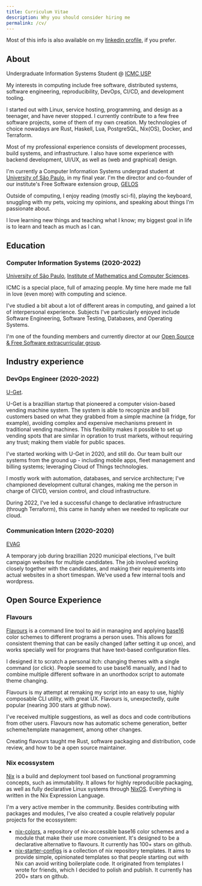 ```yaml
---
title: Curriculum Vitae
description: Why you should consider hiring me
permalink: /cv/
---
```


Most of this info is also available on my [linkedin
profile](https://linkedin.com/in/misterio7), if you prefer.

## About

Undergraduate Information Systems Student @ [ICMC USP](https://icmc.usp.br)

My interests in computing include free software, distributed systems, software
engineering, reproducibility, DevOps, CI/CD, and development tooling.

I started out with Linux, service hosting, programming, and design as a
teenager, and have never stopped. I currently contribute to a few free software
projects, some of them of my own creation. My technologies of choice nowadays
are Rust, Haskell, Lua, PostgreSQL, Nix(OS), Docker, and Terraform.

Most of my professional experience consists of development processes, build
systems, and infrastructure. I also have some experience with backend
development, UI/UX, as well as (web and graphical) design.

I'm currently a Computer Information Systems undergrad student at [University
of São Paulo](https://usp.br), in my final year. I'm the director and
co-founder of our institute's Free Software extension group,
[GELOS](https://gelos.club)

Outside of computing, I enjoy reading (mostly sci-fi), playing the keyboard,
snuggling with my pets, voicing my opinions, and speaking about things I'm
passionate about.

I love learning new things and teaching what I know; my biggest goal in life is
to learn and teach as much as I can.

## Education

### Computer Information Systems (2020-2022)

[University of São Paulo](https://usp.br), [Institute of Mathematics and
Computer Sciences](https://icmc.usp.br).

ICMC is a special place, full of amazing people. My time here made me fall in
love (even more) with computing and science.

I've studied a bit about a lot of different areas in computing, and gained a
lot of interpersonal experience. Subjects I've particularly enjoyed include
Software Engineering, Software Testing, Databases, and Operating Systems.

I'm one of the founding members and currently director at our [Open Source &
Free Software extracurricular group](https://gelos.club).

## Industry experience

### DevOps Engineer (2020-2022)

[U-Get](https://uget.express).

U-Get is a brazillian startup that pioneered a computer vision-based vending
machine system. The system is able to recognize and bill customers based on
what they grabbed from a simple machine (a fridge, for example), avoiding
complex and expensive mechanisms present in traditional vending machines. This
flexibility makes it possible to set up vending spots that are similar in
opration to trust markets, without requiring any trust; making them viable for
public spaces.

I've started working with U-Get in 2020, and still do. Our team built our
systems from the ground up - including mobile apps, fleet management and
billing systems; leveraging Cloud of Things technologies.

I mostly work with automation, databases, and service architecture; I've
championed development cultural changes, making me the person in charge of
CI/CD, version control, and cloud infrastructure. 

During 2022, I've led a successful change to declarative infrastructure
(through Terraform), this came in handy when we needed to replicate our cloud.

### Communication Intern (2020-2020)

[EVAG](https://evag.me)

A temporary job during brazillian 2020 municipal elections, I've built campaign
websites for multiple candidates. The job involved working closely together
with the candidates, and making their requirements into actual websites in a
short timespan. We've used a few internal tools and wordpress.

## Open Source Experience

### Flavours

[Flavours](https://github.com/misterio77/flavours) is a command line tool to
aid in managing and applying [base16](https://github.com/chriskempson/base16)
color schemes to different programs a person uses. This allows for consistent
theming that can be easily changed (after setting it up once), and works
specially well for programs that have text-based configuration files.

I designed it to scratch a personal itch: changing themes with a single command
(or click). People seemed to use base16 manually, and I had to combine multiple
different software in an unorthodox script to automate theme changing.

Flavours is my attempt at remaking my script into an easy to use, highly
composable CLI utility, with great UX. Flavours is, unexpectedly, quite
popular (nearing 300 stars at github now).

I've received multiple suggestions, as well as docs and code contributions from
other users. Flavours now has automatic scheme generation, better
scheme/template management, among other changes.

Creating flavours taught me Rust, software packaging and distribution, code
review, and how to be a open source maintainer.

### Nix ecossystem

[Nix](https://nixos.org) is a build and deployment tool based on functional
programming concepts, such as immutability. It allows for highly reproducible
packaging, as well as fully declarative Linux systems through
[NixOS](https://nixos.org). Everything is written in the Nix Expression Language.

I'm a very active member in the community. Besides contributing with packages
and modules, I've also created a couple relatively popular projects for the
ecossystem:
- [nix-colors](https://github.com/misterio77/nix-colors), a repository of
    nix-accessible base16 color schemes and a module that make their use more
    convenient. It's designed to be a declarative alternative to flavours. It
    currently has 100+ stars on github.
- [nix-starter-configs](https://github.com/misterio77/nix-starter-configs)
    is a collection of nix repository templates. It aims to provide simple,
    opinionated templates so that people starting out with Nix can avoid
    writing boilerplate code. It originated from templates I wrote for friends,
    which I decided to polish and publish. It currently has 200+ stars on
    github.
